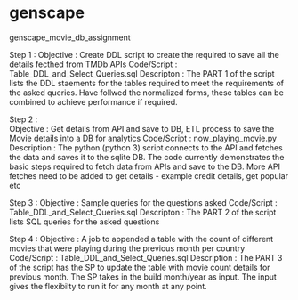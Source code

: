 # genscape
genscape_movie_db_assignment

Step 1 : 
Objective : Create DDL script to create the required to save all the details fecthed from TMDb APIs
Code/Script : Table_DDL_and_Select_Queries.sql
Descripton : The PART 1 of the script lists the DDL staements for the tables required to meet the requirements of the asked queries. 
Have follwed the normalized forms, these tables can be combined to achieve performance if required.


Step 2 :  
Objective : Get details from API and save to DB, ETL process to save the Movie details into a DB for analytics
Code/Script : now_playing_movie.py
Description : The python (python 3) script connects to the API and fetches the data and saves it to the sqlite DB.
The code currently demonstrates the basic steps required to fetch data from APIs and save to the DB.
More API fetches need to be added to get details - example credit details, get popular etc


Step 3 :
Objective : Sample queries for the questions asked
Code/Script : Table_DDL_and_Select_Queries.sql
Descripton : The PART 2 of the script lists SQL queries for the asked questions

Step 4 : 
Objective : A job to appended a table with the count of different movies that were playing during the previous month per country
Code/Script : Table_DDL_and_Select_Queries.sql
Description : The PART 3 of the script has the SP to update the table with movie count details for previous month. The SP takes in the build month/year as input. The input gives the flexibilty to run it for any month at any point.
